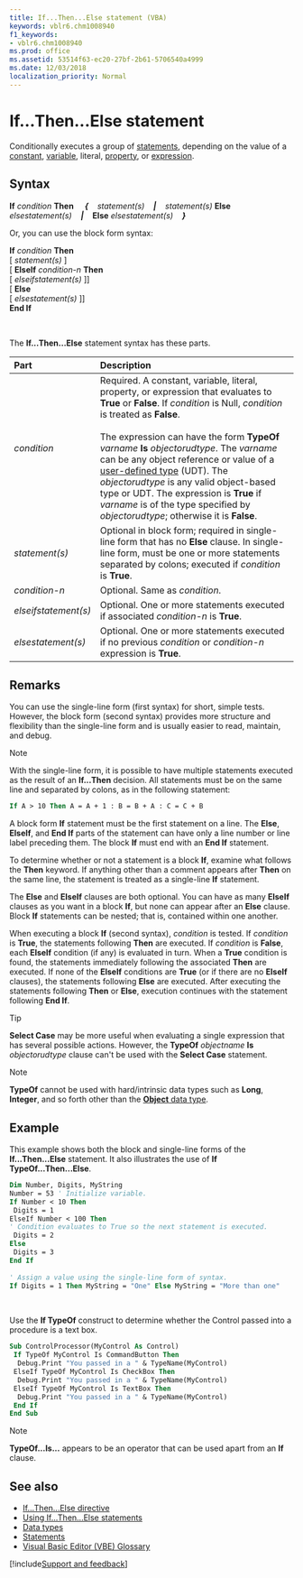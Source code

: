 ```yaml
---
title: If...Then...Else statement (VBA)
keywords: vblr6.chm1008940
f1_keywords:
- vblr6.chm1008940
ms.prod: office
ms.assetid: 53514f63-ec20-27bf-2b61-5706540a4999
ms.date: 12/03/2018
localization_priority: Normal
---
```



# If...Then...Else statement

Conditionally executes a group of [statements](../../Glossary/vbe-glossary.md#statement), depending on the value of a [constant](../../glossary/vbe-glossary.md#constant), [variable](../../glossary/vbe-glossary.md#variable), literal, [property](../../glossary/vbe-glossary.md#property), or [expression](../../Glossary/vbe-glossary.md#expression).

## Syntax

**If** _condition_ **Then** &nbsp;&nbsp;&nbsp;&nbsp;___{___&nbsp;&nbsp;&nbsp;&nbsp;_statement(s)_&nbsp;&nbsp;&nbsp;&nbsp;___|___&nbsp;&nbsp;&nbsp;&nbsp;_statement(s)_  **Else** _elsestatement(s)_&nbsp;&nbsp;&nbsp;&nbsp;___|___&nbsp;&nbsp;&nbsp;&nbsp;**Else** _elsestatement(s)_&nbsp;&nbsp;&nbsp;&nbsp;___}___

Or, you can use the block form syntax:

**If** _condition_ **Then** <br/>
[ _statement(s)_ ] <br/>
[ **ElseIf** _condition-n_ **Then** <br/>
[ _elseifstatement(s)_ ]] <br/>
[ **Else** <br/>
[ _elsestatement(s)_ ]] <br/>
**End If** <br/>

<br/>

The **If...Then...Else** statement syntax has these parts.

|Part|Description|
|:-----|:-----|
| _condition_|Required. A constant, variable, literal, property, or expression that evaluates to **True** or **False**. If _condition_ is Null, _condition_ is treated as **False**.<br/><br/>The expression can have the form **TypeOf** _varname_ **Is** _objectorudtype_. The _varname_ can be any object reference or value of a [user-defined type](../../glossary/vbe-glossary#user-defined-type.md) (UDT). The _objectorudtype_ is any valid object-based type or UDT. The expression is **True** if _varname_ is of the type specified by _objectorudtype_; otherwise it is **False**.| 
| _statement(s)_|Optional in block form; required in single-line form that has no **Else** clause. In single-line form, must be one or more statements separated by colons; executed if _condition_ is **True**.|
| _condition-n_|Optional. Same as  _condition_.|
| _elseifstatement(s)_|Optional. One or more statements executed if associated  _condition-n_ is **True**.|
| _elsestatement(s)_|Optional. One or more statements executed if no previous  _condition_ or _condition-n_ expression is **True**.|

## Remarks

You can use the single-line form (first syntax) for short, simple tests. However, the block form (second syntax) provides more structure and flexibility than the single-line form and is usually easier to read, maintain, and debug.

> [!NOTE] 
> With the single-line form, it is possible to have multiple statements executed as the result of an **If...Then** decision. All statements must be on the same line and separated by colons, as in the following statement:

```vb
If A > 10 Then A = A + 1 : B = B + A : C = C + B 

```


A block form **If** statement must be the first statement on a line. The **Else**, **ElseIf**, and **End If** parts of the statement can have only a line number or line label preceding them. The block **If** must end with an **End If** statement.

To determine whether or not a statement is a block **If**, examine what follows the **Then** keyword. If anything other than a comment appears after **Then** on the same line, the statement is treated as a single-line **If** statement.

The **Else** and **ElseIf** clauses are both optional. You can have as many **ElseIf** clauses as you want in a block **If**, but none can appear after an **Else** clause. Block **If** statements can be nested; that is, contained within one another.

When executing a block **If** (second syntax), _condition_ is tested. If _condition_ is **True**, the statements following **Then** are executed. If _condition_ is **False**, each **ElseIf** condition (if any) is evaluated in turn. When a **True** condition is found, the statements immediately following the associated **Then** are executed. If none of the **ElseIf** conditions are **True** (or if there are no **ElseIf** clauses), the statements following **Else** are executed. After executing the statements following **Then** or **Else**, execution continues with the statement following **End If**.

> [!TIP] 
> **Select Case** may be more useful when evaluating a single expression that has several possible actions. However, the **TypeOf** _objectname_ **Is** _objectorudtype_ clause can't be used with the **Select Case** statement.

> [!NOTE] 
> **TypeOf** cannot be used with hard/intrinsic data types such as **Long**, **Integer**, and so forth other than the [**Object** data type](../../glossary/vbe-glossary.md#object-data-type).


## Example

This example shows both the block and single-line forms of the **If...Then...Else** statement. It also illustrates the use of **If TypeOf...Then...Else**.


```vb
Dim Number, Digits, MyString 
Number = 53 ' Initialize variable. 
If Number < 10 Then 
 Digits = 1 
ElseIf Number < 100 Then 
' Condition evaluates to True so the next statement is executed. 
 Digits = 2 
Else 
 Digits = 3 
End If 
 
' Assign a value using the single-line form of syntax. 
If Digits = 1 Then MyString = "One" Else MyString = "More than one" 

```

<br/>

Use the **If TypeOf** construct to determine whether the Control passed into a procedure is a text box.

```vb
Sub ControlProcessor(MyControl As Control) 
 If TypeOf MyControl Is CommandButton Then 
  Debug.Print "You passed in a " & TypeName(MyControl) 
 ElseIf TypeOf MyControl Is CheckBox Then 
  Debug.Print "You passed in a " & TypeName(MyControl) 
 ElseIf TypeOf MyControl Is TextBox Then 
  Debug.Print "You passed in a " & TypeName(MyControl) 
 End If 
End Sub
```
> [!NOTE] 
> **TypeOf...Is...** appears to be an operator that can be used apart from an **If** clause.

## See also

- [If...Then...Else directive](ifthenelse-directive.md)
- [Using If...Then...Else statements](../../concepts/getting-started/using-ifthenelse-statements.md)
- [Data types](data-type-summary.md)
- [Statements](../statements.md)
- [Visual Basic Editor (VBE) Glossary](../../Glossary/vbe-glossary.md)

[!include[Support and feedback](~/includes/feedback-boilerplate.md)]
